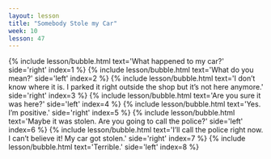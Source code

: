 ```yaml
---
layout: lesson
title: "Somebody Stole my Car"
week: 10
lesson: 47
---
```


{% include lesson/bubble.html text='What happened to my car?' side='right' index=1 %}
{% include lesson/bubble.html text='What do you mean?' side='left' index=2 %}
{% include lesson/bubble.html text='I don&rsquo;t know where it is. I parked it right outside the shop but it&rsquo;s not here anymore.' side='right' index=3 %}
{% include lesson/bubble.html text='Are you sure it was here?' side='left' index=4 %}
{% include lesson/bubble.html text='Yes. I&rsquo;m positive.' side='right' index=5 %}
{% include lesson/bubble.html text='Maybe it was stolen. Are you going to call the police?' side='left' index=6 %}
{% include lesson/bubble.html text='I&rsquo;ll call the police right now. I can&rsquo;t believe it! My car got stolen.' side='right' index=7 %}
{% include lesson/bubble.html text='Terrible.' side='left' index=8 %}
